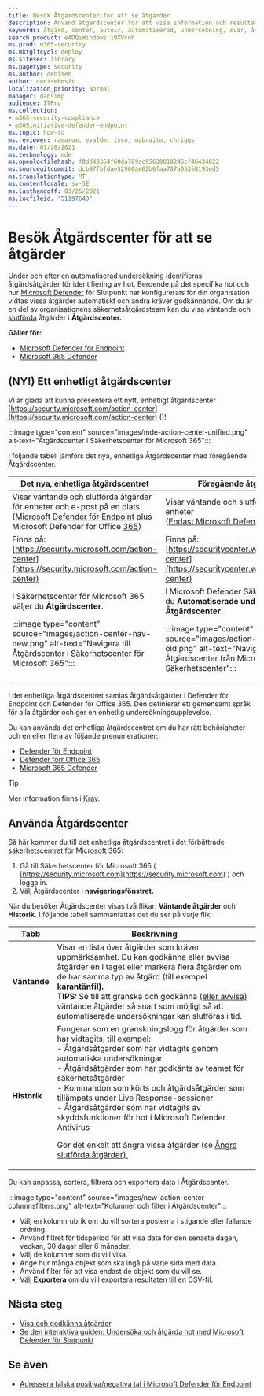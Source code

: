 ```yaml
---
title: Besök Åtgärdscenter för att se åtgärder
description: Använd åtgärdscenter för att visa information och resultat efter en automatiserad undersökning
keywords: åtgärd, center, autoir, automatiserad, undersökning, svar, åtgärd
search.product: eADQiWindows 10XVcnh
ms.prod: m365-security
ms.mktglfcycl: deploy
ms.sitesec: library
ms.pagetype: security
ms.author: deniseb
author: denisebmsft
localization_priority: Normal
manager: dansimp
audience: ITPro
ms.collection:
- m365-security-compliance
- m365initiative-defender-endpoint
ms.topic: how-to
ms.reviewer: ramarom, evaldm, isco, mabraitm, chriggs
ms.date: 01/28/2021
ms.technology: mde
ms.openlocfilehash: f8dd48364f60da789ac95638018245cf46434822
ms.sourcegitcommit: dcb97fbfdae52960ae62b6faa707a05358193ed5
ms.translationtype: MT
ms.contentlocale: sv-SE
ms.lasthandoff: 03/25/2021
ms.locfileid: "51197643"
---
```

# <a name="visit-the-action-center-to-see-remediation-actions"></a>Besök Åtgärdscenter för att se åtgärder

Under och efter en automatiserad undersökning identifieras åtgärdsåtgärder för identifiering av hot. Beroende på det specifika hot och hur [Microsoft Defender](https://docs.microsoft.com/windows/security/threat-protection) för Slutpunkt har konfigurerats för din organisation vidtas vissa åtgärder automatiskt och andra kräver godkännande. Om du är en del av organisationens säkerhetsåtgärdsteam kan du visa väntande och [slutförda](manage-auto-investigation.md#remediation-actions) åtgärder i **Åtgärdscenter.** 


**Gäller för:**
- [Microsoft Defender för Endpoint](https://go.microsoft.com/fwlink/p/?linkid=2154037)
- [Microsoft 365 Defender](https://go.microsoft.com/fwlink/?linkid=2118804)

## <a name="new-a-unified-action-center"></a>(NY!) Ett enhetligt åtgärdscenter


Vi är glada att kunna presentera ett nytt, enhetligt åtgärdscenter [https://security.microsoft.com/action-center](https://security.microsoft.com/action-center) ()!

:::image type="content" source="images/mde-action-center-unified.png" alt-text="Åtgärdscenter i Säkerhetscenter för Microsoft 365":::

I följande tabell jämförs det nya, enhetliga Åtgärdscenter med föregående Åtgärdscenter.

|Det nya, enhetliga åtgärdscentret  |Föregående åtgärdscenter  |
|---------|---------|
|Visar väntande och slutförda åtgärder för enheter och e-post på en plats <br/>([Microsoft Defender för Endpoint](microsoft-defender-endpoint.md) plus Microsoft Defender för Office [365](https://docs.microsoft.com/microsoft-365/security/office-365-security/office-365-atp))|Visar väntande och slutförda åtgärder för enheter <br/> ([Endast Microsoft Defender för slutpunkt)](microsoft-defender-endpoint.md)   |
|Finns på:<br/>[https://security.microsoft.com/action-center](https://security.microsoft.com/action-center)         |Finns på:<br/>[https://securitycenter.windows.com/action-center](https://securitycenter.windows.com/action-center)     |
| I Säkerhetscenter för Microsoft 365 väljer du **Åtgärdscenter**. <p>:::image type="content" source="images/action-center-nav-new.png" alt-text="Navigera till Åtgärdscenter i Säkerhetscenter för Microsoft 365"::: | I Microsoft Defender Säkerhetscenter väljer du **Automatiserade undersökningar**  >  **Åtgärdscenter**. <p>:::image type="content" source="images/action-center-nav-old.png" alt-text="Navigera till Åtgärdscenter från Microsoft Defender Säkerhetscenter":::  |

I det enhetliga åtgärdscentret samlas åtgärdsåtgärder i Defender för Endpoint och Defender för Office 365. Den definierar ett gemensamt språk för alla åtgärder och ger en enhetlig undersökningsupplevelse. 

Du kan använda det enhetliga åtgärdscentret om du har rätt behörigheter och en eller flera av följande prenumerationer:
- [Defender för Endpoint](microsoft-defender-endpoint.md)
- [Defender förr Office 365](https://docs.microsoft.com/microsoft-365/security/office-365-security/office-365-atp)
- [Microsoft 365 Defender](https://docs.microsoft.com/microsoft-365/security/mtp/microsoft-threat-protection) 

> [!TIP]
> Mer information finns i [Krav](https://docs.microsoft.com/microsoft-365/security/mtp/prerequisites).

## <a name="using-the-action-center"></a>Använda Åtgärdscenter

Så här kommer du till det enhetliga åtgärdscentret i det förbättrade säkerhetscentret för Microsoft 365:
1. Gå till Säkerhetscenter för Microsoft 365 ( [https://security.microsoft.com](https://security.microsoft.com) ) och logga in.
2. Välj Åtgärdscenter i **navigeringsfönstret.** 

När du besöker Åtgärdscenter visas två flikar: **Väntande åtgärder** och **Historik.** I följande tabell sammanfattas det du ser på varje flik:

|Tabb  |Beskrivning  |
|---------|---------|
|**Väntande**     | Visar en lista över åtgärder som kräver uppmärksamhet. Du kan godkänna eller avvisa åtgärder en i taget eller markera flera åtgärder om de har samma typ av åtgärd (till exempel **karantänfil).** <br/>**TIPS:** Se till att granska och godkänna [(eller avvisa)](manage-auto-investigation.md) väntande åtgärder så snart som möjligt så att automatiserade undersökningar kan slutföras i tid. |
|**Historik**     | Fungerar som en granskningslogg för åtgärder som har vidtagits, till exempel: <br/>- Åtgärdsåtgärder som har vidtagits genom automatiska undersökningar <br>- Åtgärdsåtgärder som har godkänts av teamet för säkerhetsåtgärder  <br/>- Kommandon som körts och åtgärdsåtgärder som tillämpats under Live Response-sessioner  <br/>- Åtgärdsåtgärder som har vidtagits av skyddsfunktioner för hot i Microsoft Defender Antivirus  <p>Gör det enkelt att ångra vissa åtgärder (se [Ångra slutförda åtgärder).](manage-auto-investigation.md#undo-completed-actions)       |

Du kan anpassa, sortera, filtrera och exportera data i Åtgärdscenter.

:::image type="content" source="images/new-action-center-columnsfilters.png" alt-text="Kolumner och filter i Åtgärdscenter":::

- Välj en kolumnrubrik om du vill sortera posterna i stigande eller fallande ordning.
- Använd filtret för tidsperiod för att visa data för den senaste dagen, veckan, 30 dagar eller 6 månader.
- Välj de kolumner som du vill visa.
- Ange hur många objekt som ska ingå på varje sida med data.
- Använd filter för att visa endast de objekt som du vill se.
- Välj **Exportera** om du vill exportera resultaten till en CSV-fil. 

## <a name="next-steps"></a>Nästa steg

- [Visa och godkänna åtgärder](manage-auto-investigation.md)
- [Se den interaktiva guiden: Undersöka och åtgärda hot med Microsoft Defender för Slutpunkt](https://aka.ms/MDATP-IR-Interactive-Guide)
 
## <a name="see-also"></a>Se även

- [Adressera falska positiva/negativa tal i Microsoft Defender för Endpoint](defender-endpoint-false-positives-negatives.md)
